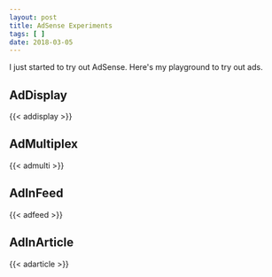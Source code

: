 ```yaml
---
layout: post
title: AdSense Experiments
tags: [ ]
date: 2018-03-05
---
```


I just started to try out AdSense. Here's my playground to try out ads.

<!--more-->

## AdDisplay

{{< addisplay >}}

## AdMultiplex

{{< admulti >}}

## AdInFeed

{{< adfeed >}}

## AdInArticle

{{< adarticle >}}
